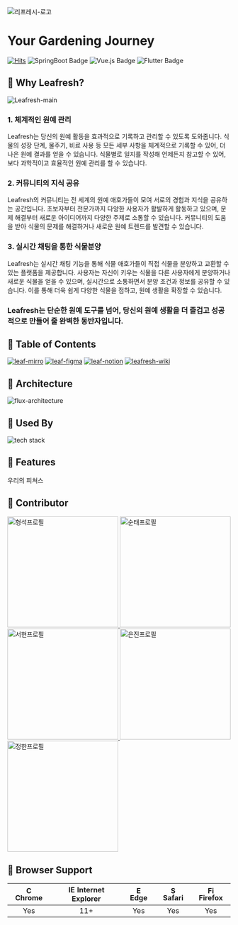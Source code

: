 ![리프레시-로고](https://github.com/user-attachments/assets/198f9ba8-bc25-4ce2-884f-82ad7c42dd45)
# Your Gardening Journey

[![Hits](https://hits.seeyoufarm.com/api/count/incr/badge.svg?url=https%3A%2F%2Fgithub.com%2FLeafresh-2024&count_bg=%23565AE5&title_bg=%23B3B3B3&icon=&icon_color=%23E7E7E7&title=Leafresh&edge_flat=false)](https://hits.seeyoufarm.com)
![SpringBoot Badge](https://img.shields.io/badge/SpringBoot-v3.3.3-%236DB33F?style=flat&logo=spring-boot&logoColor=white)
![Vue.js Badge](https://img.shields.io/badge/Vue.js-v3.4.29-4FC08D?style=flat&logo=vue.js&logoColor=white)
![Flutter Badge](https://img.shields.io/badge/Flutter-v3.24.1-02569B?style=flat&logo=flutter&logoColor=white)

## 🌿 Why Leafresh?

![Leafresh-main](https://github.com/user-attachments/assets/4f4a2caf-65fa-4709-8e85-51411abc4c82)


### 1. 체계적인 원예 관리
   
Leafresh는 당신의 원예 활동을 효과적으로 기록하고 관리할 수 있도록 도와줍니다. 식물의 성장 단계, 물주기, 비료 사용 등 모든 세부 사항을 체계적으로 기록할 수 있어, 더 나은 원예 결과를 얻을 수 있습니다. 식물별로 일지를 작성해 언제든지 참고할 수 있어, 보다 과학적이고 효율적인 원예 관리를 할 수 있습니다.

### 2. 커뮤니티의 지식 공유
   
Leafresh의 커뮤니티는 전 세계의 원예 애호가들이 모여 서로의 경험과 지식을 공유하는 공간입니다. 초보자부터 전문가까지 다양한 사용자가 활발하게 활동하고 있으며, 문제 해결부터 새로운 아이디어까지 다양한 주제로 소통할 수 있습니다. 커뮤니티의 도움을 받아 식물의 문제를 해결하거나 새로운 원예 트렌드를 발견할 수 있습니다.

### 3. 실시간 채팅을 통한 식물분양
   
Leafresh는 실시간 채팅 기능을 통해 식물 애호가들이 직접 식물을 분양하고 교환할 수 있는 플랫폼을 제공합니다. 사용자는 자신이 키우는 식물을 다른 사용자에게 분양하거나 새로운 식물을 얻을 수 있으며, 실시간으로 소통하면서 분양 조건과 정보를 공유할 수 있습니다. 이를 통해 더욱 쉽게 다양한 식물을 접하고, 원예 생활을 확장할 수 있습니다.

 ### Leafresh는 단순한 원예 도구를 넘어, 당신의 원예 생활을 더 즐겁고 성공적으로 만들어 줄 완벽한 동반자입니다.

## 🌿 Table of Contents

[![leaf-mirro](https://github.com/user-attachments/assets/eda4934e-195b-439b-9c0e-0a11cd2585d4)](https://miro.com/welcomeonboard/TnBCZllvYU52TXRBY1Y3Mm1ISUlXMmo2b0lYNWVkQVRxM1N5NlM2Ym9lU01KeVl4dXFXQjR3WWw4bG1uZnEydHwzNDU4NzY0NTkyOTkyNDczMDEyfDI=?share_link_id=458107216044)
[![leaf-figma](https://github.com/user-attachments/assets/d90bec0d-46ed-4c60-a71e-f565376a8fc6)](https://www.figma.com/design/cshzRIFsmi68c5zaYjmAkV/Leafresh?node-id=0-1&t=24EeBDSnbUCdNna2-1)
[![leaf-notion](https://github.com/user-attachments/assets/6502c2a5-1255-4880-b78f-f21c523a9c68)](https://www.notion.so/Leafresh-66e3bcc8e36e4be8bfd7e1bc087ff882)
[![leafresh-wiki](https://github.com/user-attachments/assets/2694b3d9-d788-48cd-9f2f-d00e272b0cab)](https://github.com/Leafresh-2024/.github/wiki)


## 🌿 Architecture

![flux-architecture](https://github.com/user-attachments/assets/1a843a23-ddbc-4abb-b470-6dfea49dfa18)

## 🌿 Used By

![tech stack](https://github.com/user-attachments/assets/bffdd695-7000-4c0a-8cf7-ef94ebe89320)

## 🌿 Features

우리의 피쳐스

## 🌿 Contributor

<a href="https://github.com/ppudding3861">
    <img src="https://github.com/user-attachments/assets/98f92edb-156b-4c99-a8bc-018fd134c0ac" alt="형석프로필" width="250">
</a>

<a href="https://github.com/stjoo0925">
    <img src="https://github.com/user-attachments/assets/d2ef55c0-4041-4aa7-aaee-90f0b9a415a4" alt="순태프로필" width="250">
</a>

<a href="https://github.com/dansun2">
    <img src="https://github.com/user-attachments/assets/4edd8ed5-bba6-4f25-9fd0-6a7a648bb982" alt="서현프로필" width="250">
</a>

<a href="https://github.com/jinnyjinny12">
    <img src="https://github.com/user-attachments/assets/ba144ccf-ff4b-4b11-bd56-a55f0ee5e188" alt="은진프로필" width="250">
</a>

<a href="https://github.com/hwangjeonghan">
    <img src="https://github.com/user-attachments/assets/ca12b786-9841-4f38-8ffb-dd892dc78f42" alt="정한프로필" width="250">
</a>

## 🌿 Browser Support

| <img src="https://user-images.githubusercontent.com/1215767/34348387-a2e64588-ea4d-11e7-8267-a43365103afe.png" alt="Chrome" width="16px" height="16px" /> Chrome | <img src="https://user-images.githubusercontent.com/1215767/34348590-250b3ca2-ea4f-11e7-9efb-da953359321f.png" alt="IE" width="16px" height="16px" /> Internet Explorer | <img src="https://user-images.githubusercontent.com/1215767/34348380-93e77ae8-ea4d-11e7-8696-9a989ddbbbf5.png" alt="Edge" width="16px" height="16px" /> Edge | <img src="https://user-images.githubusercontent.com/1215767/34348394-a981f892-ea4d-11e7-9156-d128d58386b9.png" alt="Safari" width="16px" height="16px" /> Safari | <img src="https://user-images.githubusercontent.com/1215767/34348383-9e7ed492-ea4d-11e7-910c-03b39d52f496.png" alt="Firefox" width="16px" height="16px" /> Firefox |
| :---------: | :---------: | :---------: | :---------: | :---------: |
| Yes | 11+ | Yes | Yes | Yes |
